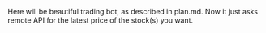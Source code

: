 Here will be beautiful trading bot, as described in plan.md. Now it just asks remote API for the latest price of the stock(s) you want.